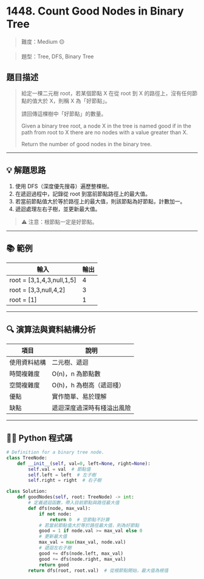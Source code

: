 # 1448. Count Good Nodes in Binary Tree

> 難度：Medium 🟡

> 題型：Tree, DFS, Binary Tree

## 題目描述
> 給定一棵二元樹 root，若某個節點 X 在從 root 到 X 的路徑上，沒有任何節點的值大於 X，則稱 X 為「好節點」。
> 
> 請回傳這棵樹中「好節點」的數量。
>
> Given a binary tree root, a node X in the tree is named good if in the path from root to X there are no nodes with a value greater than X.
>
> Return the number of good nodes in the binary tree.

---

## 💡 解題思路
1. 使用 DFS（深度優先搜尋）遍歷整棵樹。
2. 在遞迴過程中，記錄從 root 到當前節點路徑上的最大值。
3. 若當前節點值大於等於路徑上的最大值，則該節點為好節點，計數加一。
4. 遞迴處理左右子樹，並更新最大值。

> ⚠️ 注意：根節點一定是好節點。

---

## 📚 範例

| 輸入 | 輸出 |
|------|------|
| root = [3,1,4,3,null,1,5] | 4 |
| root = [3,3,null,4,2]      | 3 |
| root = [1]                 | 1 |

---

## 🔍 演算法與資料結構分析

| 項目         | 說明                |
|--------------|---------------------|
| 使用資料結構 | 二元樹、遞迴         |
| 時間複雜度   | O(n)，n 為節點數     |
| 空間複雜度   | O(h)，h 為樹高（遞迴棧）|
| 優點         | 實作簡單、易於理解   |
| 缺點         | 遞迴深度過深時有棧溢出風險 |

---

## 🧑‍💻 Python 程式碼

```python
# Definition for a binary tree node.
class TreeNode:
    def __init__(self, val=0, left=None, right=None):
        self.val = val  # 節點值
        self.left = left  # 左子樹
        self.right = right  # 右子樹

class Solution:
    def goodNodes(self, root: TreeNode) -> int:
        # 定義遞迴函數，帶入目前節點與路徑最大值
        def dfs(node, max_val):
            if not node:
                return 0  # 空節點不計算
            # 若當前節點值大於等於路徑最大值，則為好節點
            good = 1 if node.val >= max_val else 0
            # 更新最大值
            max_val = max(max_val, node.val)
            # 遞迴左右子樹
            good += dfs(node.left, max_val)
            good += dfs(node.right, max_val)
            return good
        return dfs(root, root.val)  # 從根節點開始，最大值為根值
```
